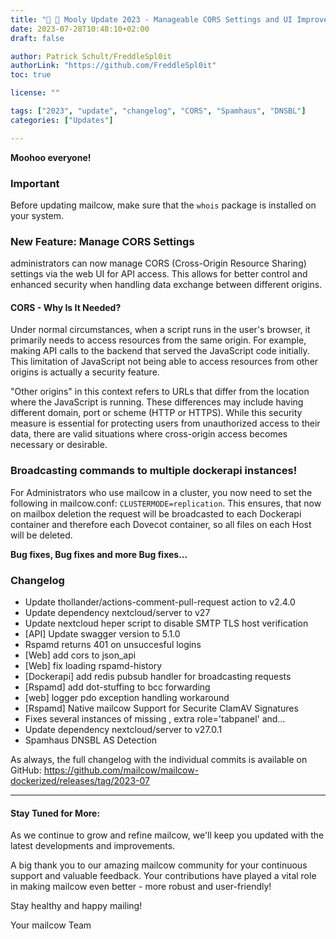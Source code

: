 ```yaml
---
title: "🍒 🐄 Mooly Update 2023 - Manageable CORS Settings and UI Improvements"
date: 2023-07-28T10:48:10+02:00
draft: false

author: Patrick Schult/FreddleSpl0it
authorLink: "https://github.com/FreddleSpl0it"
toc: true

license: ""

tags: ["2023", "update", "changelog", "CORS", "Spamhaus", "DNSBL"]
categories: ["Updates"]

---
```


**Moohoo everyone!**

### Important
Before updating mailcow, make sure that the `whois` package is installed on your system.

### New Feature: Manage CORS Settings
administrators can now manage CORS (Cross-Origin Resource Sharing) settings via the web UI for API access. 
This allows for better control and enhanced security when handling data exchange between different origins.

#### CORS - Why Is It Needed?
Under normal circumstances, when a script runs in the user's browser, it primarily needs to access resources from the same origin. 
For example, making API calls to the backend that served the JavaScript code initially. 
This limitation of JavaScript not being able to access resources from other origins is actually a security feature.

"Other origins" in this context refers to URLs that differ from the location where the JavaScript is running. These differences may include having different domain, port or scheme (HTTP or HTTPS).
While this security measure is essential for protecting users from unauthorized access to their data, there are valid situations where cross-origin access becomes necessary or desirable.


### Broadcasting commands to multiple dockerapi instances!
For Administrators who use mailcow in a cluster, you now need to set the following in mailcow.conf: `CLUSTERMODE=replication`.
This ensures, that now on mailbox deletion the request will be broadcasted to each Dockerapi container and therefore each Dovecot container, so all files on each Host will be deleted.


**Bug fixes, Bug fixes and more Bug fixes...**


### Changelog

- Update thollander/actions-comment-pull-request action to v2.4.0
- Update dependency nextcloud/server to v27
- Update nextcloud heper script to disable SMTP TLS host verification
- [API] Update swagger version to 5.1.0
- Rspamd returns 401 on unsuccesful logins
- [Web] add cors to json_api
- [Web] fix loading rspamd-history
- [Dockerapi] add redis pubsub handler for broadcasting requests
- [Rspamd] add dot-stuffing to bcc forwarding
- [web] logger pdo exception handling workaround
- [Rspamd] Native mailcow Support for Securite ClamAV Signatures
- Fixes several instances of missing , extra role='tabpanel' and…
- Update dependency nextcloud/server to v27.0.1
- Spamhaus DNSBL AS Detection

As always, the full changelog with the individual commits is available on GitHub:
https://github.com/mailcow/mailcow-dockerized/releases/tag/2023-07

---

#### Stay Tuned for More:

As we continue to grow and refine mailcow, we'll keep you updated with the latest developments and improvements.

A big thank you to our amazing mailcow community for your continuous support and valuable feedback. 
Your contributions have played a vital role in making mailcow even better - more robust and user-friendly!

Stay healthy and happy mailing!

Your mailcow Team
